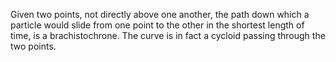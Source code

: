 Given two points, not directly above one another, the path down which a
particle would slide from one point to the other in the shortest length
of time, is a brachistochrone. The curve is in fact a cycloid passing
through the two points.
